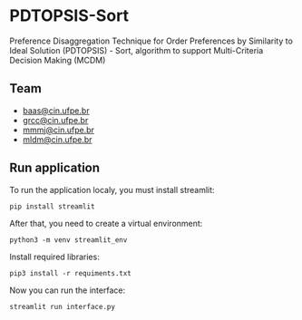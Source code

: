 # PDTOPSIS-Sort
Preference Disaggregation Technique for Order Preferences by  Similarity to Ideal Solution (PDTOPSIS) - Sort, algorithm to support Multi-Criteria Decision Making (MCDM)

## Team
- baas@cin.ufpe.br
- grcc@cin.ufpe.br
- mmmj@cin.ufpe.br
- mldm@cin.ufpe.br

## Run application
To run the application localy, you must install streamlit:

`pip install streamlit`

After that, you need to create a virtual environment:

`python3 -m venv streamlit_env`

Install required libraries:

`pip3 install -r requiments.txt`

Now you can run the interface:

`streamlit run interface.py`
